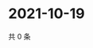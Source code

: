 # 2021-10-19

共 0 条

<!-- BEGIN WEIBO -->
<!-- 最后更新时间 Tue Oct 19 2021 16:17:18 GMT+0800 (China Standard Time) -->

<!-- END WEIBO -->
